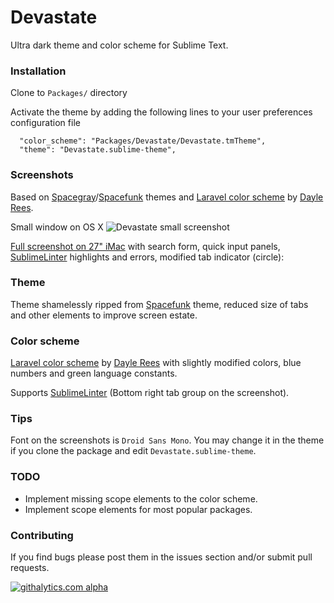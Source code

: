 # Devastate

Ultra dark theme and color scheme for Sublime Text.


### Installation

Clone to `Packages/` directory

Activate the theme by adding the following lines to your user preferences configuration file

	  "color_scheme": "Packages/Devastate/Devastate.tmTheme",
	  "theme": "Devastate.sublime-theme",
	  
### Screenshots

Based on [Spacegray](https://github.com/kkga/spacegray)/[Spacefunk](https://github.com/Twiebie/ST-Spacefunk) themes and [Laravel color scheme](https://github.com/daylerees/colour-schemes) by [Dayle Rees](https://github.com/daylerees).

Small window on OS X
![Devastate small screenshot](https://raw.github.com/vlakarados/devastate/master/screenshots/small.jpg "Devastate small screenshot")

[Full screenshot on 27" iMac](https://raw.github.com/vlakarados/devastate/master/screenshots/full.jpg) with search form, quick input panels, [SublimeLinter](https://github.com/SublimeLinter/SublimeLinter3) highlights and errors, modified tab indicator (circle):


### Theme

Theme shamelessly ripped from [Spacefunk](https://github.com/Twiebie/ST-Spacefunk) theme, reduced size of tabs and other elements to improve screen estate.


### Color scheme

[Laravel color scheme](https://github.com/daylerees/colour-schemes) by [Dayle Rees](https://github.com/daylerees) with slightly modified colors, blue numbers and green language constants.

Supports [SublimeLinter](https://github.com/SublimeLinter/SublimeLinter3) (Bottom right tab group on the screenshot).


### Tips

Font on the screenshots is `Droid Sans Mono`. You may change it in the theme if you clone the package and edit `Devastate.sublime-theme`.


### TODO

+ Implement missing scope elements to the color scheme.
+ Implement scope elements for most popular packages.



### Contributing

If you find bugs please post them in the issues section and/or submit pull requests.

[![githalytics.com alpha](https://cruel-carlota.pagodabox.com/7ca278bc1b9a1154c390c7d1634d09d1 "githalytics.com")](http://githalytics.com/vlakarados/devastate)

